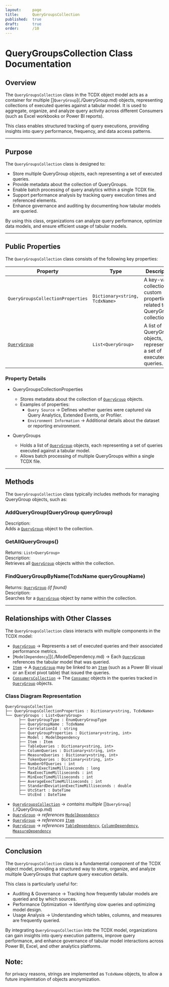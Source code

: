 ```yaml
---
layout:     page
title:      QueryGroupsCollection
published:  true
draft:      true
order:      /10
---
```


# QueryGroupsCollection Class Documentation

## Overview
The `QueryGroupsCollection` class in the TCDX object model acts as a container for multiple []`QueryGroup`](./QueryGroup.md) objects, representing collections of executed queries against a tabular model. It is used to aggregate, organize, and analyze query activity across different Consumers (such as Excel workbooks or Power BI reports). 

This class enables structured tracking of query executions, providing insights into query performance, frequency, and data access patterns.

---

## Purpose
The `QueryGroupsCollection` class is designed to:
- Store multiple QueryGroup objects, each representing a set of executed queries.
- Provide metadata about the collection of QueryGroups.
- Enable batch processing of query analytics within a single TCDX file.
- Support performance analysis by tracking query execution times and referenced elements.
- Enhance governance and auditing by documenting how tabular models are queried.

By using this class, organizations can analyze query performance, optimize data models, and ensure efficient usage of tabular models.

---

## Public Properties
The `QueryGroupsCollection` class consists of the following key properties:

| Property                           | Type                                       | Description       |
|------------------------------------|--------------------------------------------|-------------------|
| `QueryGroupsCollectionProperties` | `Dictionary<string, TcdxName>`             | A key-value collection of custom properties related to the QueryGroups collection. |
| [`QueryGroup`](./QueryGroup.md)                      | `List<QueryGroup>`                         | A list of QueryGroup objects, each representing a set of executed queries. |

### Property Details
- QueryGroupsCollectionProperties
  - Stores metadata about the collection of [`QueryGroup`](./QueryGroup.md) objects.
  - Examples of properties:
    - `Query Source` → Defines whether queries were captured via Query Analytics, Extended Events, or Profiler.
    - `Environment Information` → Additional details about the dataset or reporting environment.

- QueryGroups
  - Holds a list of [`QueryGroup`](./QueryGroup.md) objects, each representing a set of queries executed against a tabular model.
  - Allows batch processing of multiple QueryGroups within a single TCDX file.

---

## Methods
The `QueryGroupsCollection` class typically includes methods for managing QueryGroup objects, such as:

### AddQueryGroup(QueryGroup queryGroup)
Description:  
Adds a [`QueryGroup`](./QueryGroup.md) object to the collection.

### GetAllQueryGroups()
Returns: `List<QueryGroup>`  
Description:  
Retrieves all [`QueryGroup`](./QueryGroup.md) objects within the collection.

### FindQueryGroupByName(TcdxName queryGroupName)
Returns: [`QueryGroup`](./QueryGroup.md) *(if found)*  
Description:  
Searches for a [`QueryGroup`](./QueryGroup.md) object by name within the collection.

---

## Relationships with Other Classes
The `QueryGroupsCollection` class interacts with multiple components in the TCDX model:

- [`QueryGroup`](./QueryGroup.md) → Represents a set of executed queries and their associated performance metrics.
- [`ModelDependency`]](./ModelDependency.md) → Each [`QueryGroup`](./QueryGroup.md) references the tabular model that was queried.
- [`Item`](./Item.md) → A [`QueryGroup`](./QueryGroup.md) may be linked to an [`Item`](./Item.md) (such as a Power BI visual or an Excel pivot table) that issued the queries.
- [`ConsumersCollection`](./ConsumersCollection.md) → The [`Consumer`](./Consumer.md) objects in the queries tracked in [`QueryGroup`](./QueryGroup.md) objects.

### Class Diagram Representation
```
QueryGroupsCollection
├── QueryGroupsCollectionProperties : Dictionary<string, TcdxName>
└── QueryGroups : List<QueryGroup>
      ├── QueryGroupType : EnumQueryGroupType
      ├── QueryGroupName : TcdxName
      ├── CorrelationId : string
      ├── QueryGroupProperties : Dictionary<string, int>
      ├── Model : ModelDependency
      ├── Item : Item
      ├── TableQueries : Dictionary<string, int>
      ├── ColumnQueries : Dictionary<string, int>
      ├── MeasureQueries : Dictionary<string, int>
      ├── TokenQueries : Dictionary<string, int>
      ├── NumberOfQueries : int
      ├── TotalExecTimeMilliseconds : long
      ├── MaxExecTimeMilliseconds : int
      ├── MinExecTimeMilliseconds : int
      ├── AverageExecTimeMilliseconds : int
      ├── StandardDeviationExecTimeMilliseconds : double
      ├── UtcStart : DateTime
      └── UtcEnd : DateTime
```
- [`QueryGroupsCollection`](./QueryGroupsCollection.md) → *contains multiple* []`QueryGroup`](./QueryGroup.md)
- [`QueryGroup`](./QueryGroup.md) → *references* [`ModelDependency`](./ModelDependency.md)
- [`QueryGroup`](./QueryGroup.md) → *references* [`Item`](./Item.md)
- [`QueryGroup`](./QueryGroup.md) → *references* [`TableDependency`](./TableDependency.md), [`ColumnDependency`](./ColumnDependency.md), [`MeasureDependency`](./MeasureDependency.md)

---

## Conclusion
The `QueryGroupsCollection` class is a fundamental component of the TCDX object model, providing a structured way to store, organize, and analyze multiple QueryGroups that capture query execution details.

This class is particularly useful for:
- Auditing & Governance → Tracking how frequently tabular models are queried and by which sources.
- Performance Optimization → Identifying slow queries and optimizing model design.
- Usage Analysis → Understanding which tables, columns, and measures are frequently queried.

By integrating `QueryGroupsCollection` into the TCDX model, organizations can gain insights into query execution patterns, improve query performance, and enhance governance of tabular model interactions across Power BI, Excel, and other analytics platforms.

## Note: 
for privacy reasons, strings are implemented as `TcdxName` objects, to allow a future implemtation of objects anonymization.
